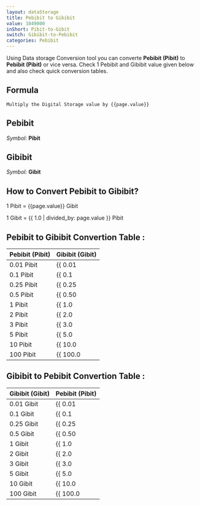 ```yaml
---
layout: dataStorage
title: Pebibit to Gibibit
value: 1049000
inShort: Pibit-to-Gibit
switch: Gibibit-to-Pebibit
categories: Pebibit
---
```


Using Data storage Conversion tool you can converte **Pebibit (Pibit)** to **Pebibit (Pibit)** or vice versa. Check 1 Pebibit and Gibibit value given below and also check quick conversion tables.

## Formula
`Multiply the Digital Storage value by {{page.value}}`

## Pebibit
*Symbol:* **Pibit**

## Gibibit
*Symbol:* **Gibit**

## How to Convert Pebibit to Gibibit?

1 Pibit = {{page.value}} Gibit

1 Gibit = {{ 1.0 | divided_by: page.value }} Pibit


## Pebibit to Gibibit Convertion Table :

| Pebibit (Pibit) | Gibibit (Gibit) |
| ---- | ---- |
| 0.01 Pibit | {{ 0.01 | times: page.value }} Gibit |
| 0.1 Pibit | {{ 0.1 | times: page.value }} Gibit |
| 0.25 Pibit | {{ 0.25 | times: page.value }} Gibit |
| 0.5 Pibit | {{ 0.50 | times: page.value }} Gibit |
| 1 Pibit | {{ 1.0 | times: page.value }} Gibit |
| 2 Pibit | {{ 2.0 | times: page.value }} Gibit |
| 3 Pibit | {{ 3.0 | times: page.value }} Gibit |
| 5 Pibit | {{ 5.0 | times: page.value }} Gibit |
| 10 Pibit | {{ 10.0 | times: page.value }} Gibit |
| 100 Pibit | {{ 100.0 | times: page.value }} Gibit |

## Gibibit to Pebibit Convertion Table :

| Gibibit (Gibit) | Pebibit (Pibit) |
| ---- | ---- |
| 0.01 Gibit | {{ 0.01 | divided_by: page.value }} Pibit |
| 0.1 Gibit | {{ 0.1 | divided_by: page.value }} Pibit |
| 0.25 Gibit | {{ 0.25 | divided_by: page.value }} Pibit |
| 0.5 Gibit | {{ 0.50 | divided_by: page.value }} Pibit |
| 1 Gibit | {{ 1.0 | divided_by: page.value }} Pibit |
| 2 Gibit | {{ 2.0 | divided_by: page.value }} Pibit |
| 3 Gibit | {{ 3.0 | divided_by: page.value }} Pibit |
| 5 Gibit | {{ 5.0 | divided_by: page.value }} Pibit |
| 10 Gibit | {{ 10.0 | divided_by: page.value }} Pibit |
| 100 Gibit | {{ 100.0 | divided_by: page.value }} Pibit |


<script>
document.getElementById('selectInput')[19].selected = true
document.getElementById('selectOutput')[11].selected = true
</script>
